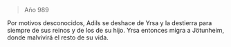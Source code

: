 > Año 989

Por motivos desconocidos, Adils se deshace de Yrsa y la destierra para siempre de sus reinos y de los de su hijo. Yrsa entonces migra a Jötunheim, donde malvivirá el resto de su vida.